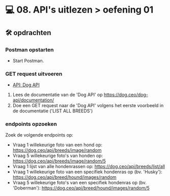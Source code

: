 # 💻 08. API's uitlezen > oefening 01

## 🛠️ opdrachten

### Postman opstarten

 - Start Postman.

### GET request uitvoeren

 - [API: Dog API](https://dog.ceo/dog-api/)

 1. Lees de documentatie van de 'Dog API' op https://dog.ceo/dog-api/documentation/
 2. Doe een GET request naar de 'Dog API' volgens het eerste voorbeeld in de documentatie ('LIST ALL BREEDS')

### endpoints opzoeken

Zoek de volgende endpoints op:
- Vraag 1 willekeurige foto van een hond op: https://dog.ceo/api/breeds/image/random
- Vraag 5 willekeurige foto's van honden op: https://dog.ceo/api/breeds/image/random/5
- Vraag 1 lijst van alle hondenrassen op: https://dog.ceo/api/breeds/list/all
- Vraag 1 willekeurige foto van een specifiek hondenras op (bv. 'Husky'): https://dog.ceo/api/breed/hound/images/random
- Vraag 5 willekeurige foto's van een specifiek hondenras op (bv. 'Doberman'): https://dog.ceo/api/breed/hound/images/random/5